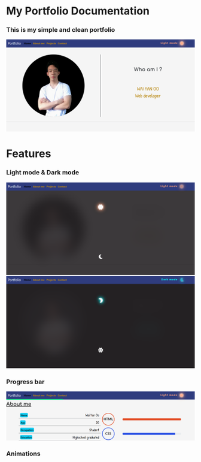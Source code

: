 <h1 ">My Portfolio Documentation</h1>
<h3>This is my simple and clean portfolio</h3>
<img src="./image/readme1.png" alt=""  >
<br>
<h1>Features</h1>

<h3>Light mode & Dark mode</h3>

<img src="./image/readme2.png">
<img src="./image/readme3.png">

<h3>Progress bar</h3>
<img src="./image/readme4.png">

<h3>Animations</h3>
